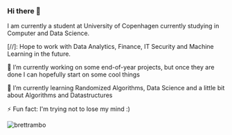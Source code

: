 ### Hi there 👋

I am currently a student at University of Copenhagen currently studying in Computer and Data Science. 

[//]: Hope to work with Data Analytics, Finance, IT Security and Machine Learning in the future.

 🔭 I’m currently working on some end-of-year projects, but once they are done I can hopefully start on some cool things
 
 🌱 I’m currently learning Randomized Algorithms, Data Science and a little bit about Algorithms and Datastructures
 
 ⚡ Fun fact: I'm trying not to lose my mind :)
 
![brettrambo](https://user-images.githubusercontent.com/79802312/171212191-b6b1058e-3647-4c54-96c6-55383a1a322d.gif)


